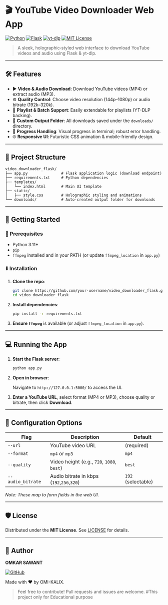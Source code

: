# 🎬 YouTube Video Downloader Web App

[![Python](https://img.shields.io/badge/Python-3.11%2B-blue?logo=python)](https://www.python.org/)
[![Flask](https://img.shields.io/badge/Flask-2.3-green?logo=flask\&logoColor=white)](https://flask.palletsprojects.com/)
[![yt-dlp](https://img.shields.io/badge/yt--dlp-latest-orange)](https://github.com/yt-dlp/yt-dlp)
[![MIT License](https://img.shields.io/badge/License-MIT-green.svg)](https://opensource.org/licenses/MIT)

> A sleek, holographic‑styled web interface to download YouTube videos and audio using Flask & yt-dlp.

---

## 🛠️ Features

* ▶️ **Video & Audio Download**: Download YouTube videos (MP4) or extract audio (MP3).
* ⚙️ **Quality Control**: Choose video resolution (144p–1080p) or audio bitrate (192k–320k).
* 📃 **Playlist & Batch Support**: Easily extendable for playlists (YT-DLP backing).
* 📂 **Custom Output Folder**: All downloads saved under the `downloads/` directory.
* 🔄 **Progress Handling**: Visual progress in terminal; robust error handling.
* 🌐 **Responsive UI**: Futuristic CSS animation & mobile‑friendly design.

---

## 📁 Project Structure

```
video_downloader_flask/
├── app.py               # Flask application logic (download endpoint)
├── requirements.txt     # Python dependencies
├── templates/
│   └── index.html       # Main UI template
├── static/
│   ├── style.css        # Holographic styling and animations
└── downloads/           # Auto-created output folder for downloads
```

---

## 🚀 Getting Started

### 🔧 Prerequisites

* Python 3.11+
* `pip`
* `ffmpeg` installed and in your PATH (or update `ffmpeg_location` in `app.py`)

### ⬇️ Installation

1. **Clone the repo**:

   ```bash
   git clone https://github.com/your-username/video_downloader_flask.git
   cd video_downloader_flask
   ```

2. **Install dependencies**:

   ```bash
   pip install -r requirements.txt
   ```

3. **Ensure `ffmpeg`** is available (or adjust `ffmpeg_location` in `app.py`).

---

## 💻 Running the App

1. **Start the Flask server**:

   ```bash
   python app.py
   ```

2. **Open in browser**:

   Navigate to `http://127.0.0.1:5000/` to access the UI.

3. **Enter a YouTube URL**, select format (MP4 or MP3), choose quality or bitrate, then click **Download**.

---

## 🚩 Configuration Options

| Flag              | Description                                | Default            |
| ----------------- | ------------------------------------------ | ------------------ |
| `--url`           | YouTube video URL                          | (required)         |
| `--format`        | `mp4` or `mp3`                             | `mp4`              |
| `--quality`       | Video height (e.g., `720`, `1080`, `best`) | `best`             |
| `--audio_bitrate` | Audio bitrate in kbps (`192`,`256`,`320`)  | `192` (selectable) |

*Note: These map to form fields in the web UI.*

---

## 🛡️ License

Distributed under the **MIT License**. See [LICENSE](LICENSE) for details.

---

## 👤 Author

**OMKAR SAWANT**

[![GitHub](https://img.shields.io/badge/GitHub-Profile-blue?logo=github)](https://github.com/OMI-KALIX)


Made with ❤️ by OMI-KALIX.

> Feel free to contribute! Pull requests and issues are welcome.
>#This project only for Educational purpose
